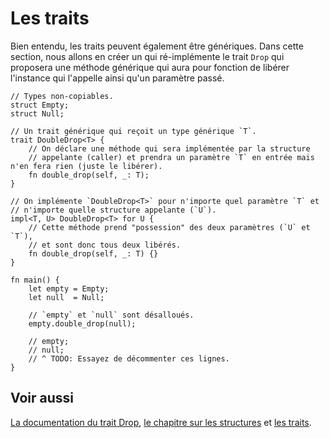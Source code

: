# Les traits

Bien entendu, les traits peuvent également être génériques. Dans cette section, nous allons en créer un qui ré-implémente le trait `Drop` qui proposera une méthode générique qui aura pour fonction de libérer l'instance qui l'appelle ainsi qu'un paramètre passé.

```rust,editable
// Types non-copiables.
struct Empty;
struct Null;

// Un trait générique qui reçoit un type générique `T`.
trait DoubleDrop<T> {
    // On déclare une méthode qui sera implémentée par la structure 
    // appelante (caller) et prendra un paramètre `T` en entrée mais n'en fera rien (juste le libérer). 
    fn double_drop(self, _: T);
}

// On implémente `DoubleDrop<T>` pour n'importe quel paramètre `T` et 
// n'importe quelle structure appelante (`U`).
impl<T, U> DoubleDrop<T> for U {
    // Cette méthode prend "possession" des deux paramètres (`U` et `T`),
    // et sont donc tous deux libérés.
    fn double_drop(self, _: T) {}
}

fn main() {
    let empty = Empty;
    let null  = Null;
    
    // `empty` et `null` sont désalloués.
    empty.double_drop(null);

    // empty;
    // null;
    // ^ TODO: Essayez de décommenter ces lignes.
}

```

## Voir aussi

[La documentation du trait Drop][drop], [le chapitre sur les structures][struct] et [les traits][traits].

[drop]: http://doc.rust-lang.org/std/ops/trait.Drop.html
[struct]: ../chapitre3/struct.html
[traits]: ../chapitre14/traits.html
